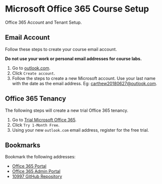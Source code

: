 # Microsoft Office 365 Course Setup

Office 365 Account and Tenant Setup.

## Email Account

Follow these steps to create your course email account.

__Do not use your work or personal email addresses for course labs.__

1. Go to [outlook.com](https://outlook.com/).
1. Click `Create account`.
1. Follow the steps to create a new Microsoft account. Use your last name with the date as the email address. Eg: carthew20180627@outlook.com.

## Office 365 Tenancy

The following steps will create a new trial Office 365 tenancy.

1. Go to [Trial Microsoft Office 365](https://products.office.com/en-au/try).
1. Click `Try 1-Month Free`.
1. Using your new `outlook.com` email address, register for the free trial.

## Bookmarks

Bookmark the following addresses:

* [Office 365 Portal](https://portal.office.com/)
* [Office 365 Admin Portal](https://admin.microsoft.com/)
* [10997 GitHub Repository](https://github.com/MicrosoftLearning/10997-O365AdministrationandTroubleshooting)


